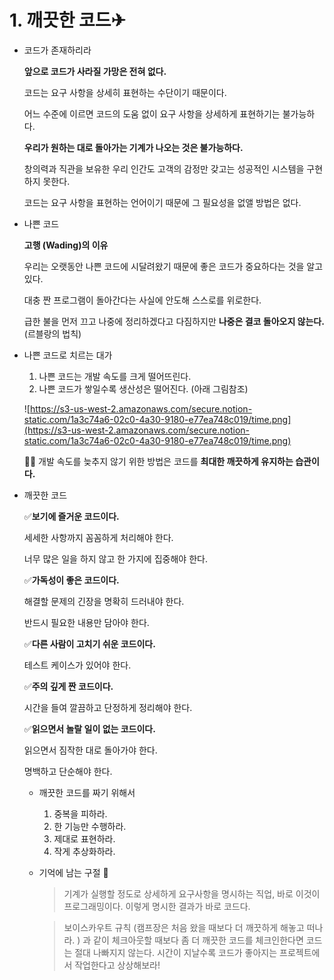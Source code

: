 # 1. 깨끗한 코드✈

- 코드가 존재하리라

    **앞으로 코드가 사라질 가망은 전혀 없다.**

     코드는 요구 사항을 상세히 표현하는 수단이기 때문이다.

     어느 수준에 이르면 코드의 도움 없이 요구 사항을 상세하게 표현하기는 불가능하다.

    **우리가 원하는 대로 돌아가는 기계가 나오는 것은 불가능하다.**

     창의력과 직관을 보유한 우리 인간도 고객의 감정만 갖고는 성공적인 시스템을 구현하지 못한다.

    코드는 요구 사항을 표현하는 언어이기 때문에 그 필요성을 없앨 방법은 없다.

- 나쁜 코드

    **고행 (Wading)의 이유**

    우리는 오랫동안 나쁜 코드에 시달려왔기 때문에 좋은 코드가 중요하다는 것을 알고 있다.

    대충 짠 프로그램이 돌아간다는 사실에 안도해 스스로를 위로한다. 

    급한 불을 먼저 끄고 나중에 정리하겠다고 다짐하지만 **나중은 결코 돌아오지 않는다.** (르블랑의 법칙)

- 나쁜 코드로 치르는 대가
    1. 나쁜 코드는 개발 속도를 크게 떨어뜨린다.
    2. 나쁜 코드가 쌓일수록 생산성은 떨어진다. (아래 그림참조)

    ![https://s3-us-west-2.amazonaws.com/secure.notion-static.com/1a3c74a6-02c0-4a30-9180-e77ea748c019/time.png](https://s3-us-west-2.amazonaws.com/secure.notion-static.com/1a3c74a6-02c0-4a30-9180-e77ea748c019/time.png)

    👩‍💻 개발 속도를 늦추지 않기 위한 방법은 코드를 **최대한 깨끗하게 유지하는 습관이다.** 

- 깨끗한 코드

    ✅**보기에 즐거운 코드이다.** 

     세세한 사항까지 꼼꼼하게 처리해야 한다.

     너무 많은 일을 하지 않고 한 가지에 집중해야 한다.

    ✅**가독성이 좋은 코드이다.**

     해결할 문제의 긴장을 명확히 드러내야 한다. 

     반드시 필요한 내용만 담아야 한다. 

    ✅**다른 사람이 고치기 쉬운 코드이다.** 

     테스트 케이스가 있어야 한다. 

    ✅**주의 깊게 짠 코드이다.**

     시간을 들여 깔끔하고 단정하게 정리해야 한다. 

    ✅**읽으면서 놀랄 일이 없는 코드이다.**

     읽으면서 짐작한 대로 돌아가야 한다. 

     명백하고 단순해야 한다. 

    - 깨끗한 코드를 짜기 위해서
        1. 중복을 피하라.
        2. 한 기능만 수행하라.
        3. 제대로 표현하라.
        4. 작게 추상화하라.

    - 기억에 남는 구절 📖

        > 기계가 실행할 정도로 상세하게 요구사항을 명시하는 직업, 바로 이것이 프로그래밍이다. 이렇게 명시한 결과가 바로 코드다.

        > 보이스카우트 규칙 (캠프장은 처음 왔을 때보다 더 깨끗하게 해놓고 떠나라. ) 과 같이 체크아웃할 때보다 좀 더 깨끗한 코드를 체크인한다면 코드는 절대 나빠지지 않는다. 시간이 지날수록 코드가 좋아지는 프로젝트에서 작업한다고 상상해보라!
